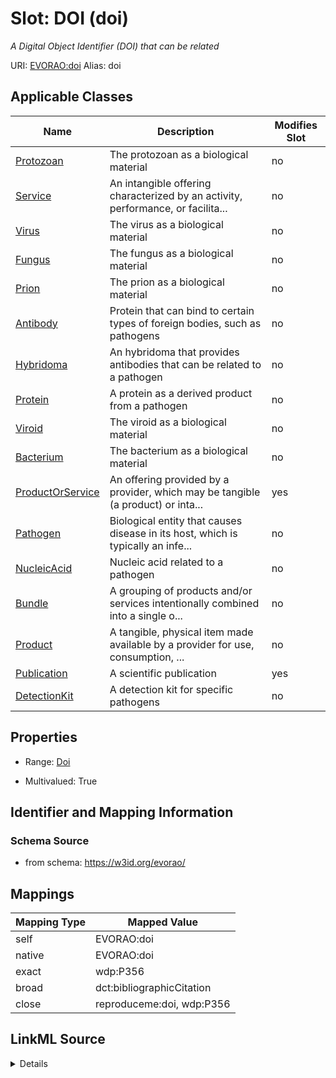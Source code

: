 

# Slot: DOI (doi) 


_A Digital Object Identifier (DOI) that can be related_





URI: [EVORAO:doi](https://w3id.org/evorao/doi)
Alias: doi

<!-- no inheritance hierarchy -->





## Applicable Classes

| Name | Description | Modifies Slot |
| --- | --- | --- |
| [Protozoan](Protozoan.md) | The protozoan as a biological material |  no  |
| [Service](Service.md) | An intangible offering characterized by an activity, performance, or facilita... |  no  |
| [Virus](Virus.md) | The virus as a biological material |  no  |
| [Fungus](Fungus.md) | The fungus as a biological material |  no  |
| [Prion](Prion.md) | The prion as a biological material |  no  |
| [Antibody](Antibody.md) | Protein that can bind to certain types of foreign bodies, such as pathogens |  no  |
| [Hybridoma](Hybridoma.md) | An hybridoma that provides antibodies that can be related to a pathogen |  no  |
| [Protein](Protein.md) | A protein as a derived product from a pathogen |  no  |
| [Viroid](Viroid.md) | The viroid as a biological material |  no  |
| [Bacterium](Bacterium.md) | The bacterium as a biological material |  no  |
| [ProductOrService](ProductOrService.md) | An offering provided by a provider, which may be tangible (a product) or inta... |  yes  |
| [Pathogen](Pathogen.md) | Biological entity that causes disease in its host, which is typically an infe... |  no  |
| [NucleicAcid](NucleicAcid.md) | Nucleic acid related to a pathogen |  no  |
| [Bundle](Bundle.md) | A grouping of products and/or services intentionally combined into a single o... |  no  |
| [Product](Product.md) | A tangible, physical item made available by a provider for use, consumption, ... |  no  |
| [Publication](Publication.md) | A scientific publication |  yes  |
| [DetectionKit](DetectionKit.md) | A detection kit for specific pathogens |  no  |







## Properties

* Range: [Doi](Doi.md)

* Multivalued: True





## Identifier and Mapping Information







### Schema Source


* from schema: https://w3id.org/evorao/




## Mappings

| Mapping Type | Mapped Value |
| ---  | ---  |
| self | EVORAO:doi |
| native | EVORAO:doi |
| exact | wdp:P356 |
| broad | dct:bibliographicCitation |
| close | reproduceme:doi, wdp:P356 |




## LinkML Source

<details>
```yaml
name: doi
description: A Digital Object Identifier (DOI) that can be related
title: DOI
from_schema: https://w3id.org/evorao/
exact_mappings:
- wdp:P356
close_mappings:
- reproduceme:doi
- wdp:P356
broad_mappings:
- dct:bibliographicCitation
rank: 1000
alias: doi
domain_of:
- Publication
- ProductOrService
range: Doi
required: false
multivalued: true

```
</details>